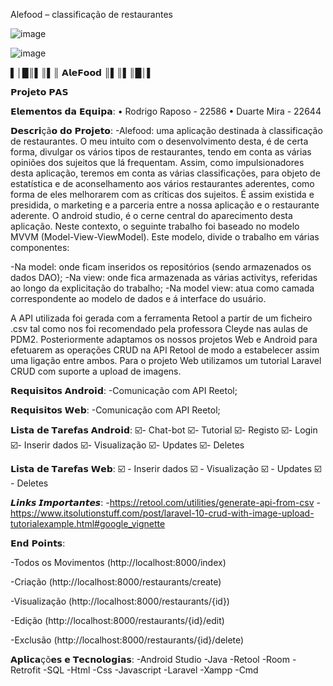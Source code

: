 Alefood – classificação de restaurantes

![image](https://github.com/rodrigo2345/Project_final_pas/assets/151518602/96bfd30b-d58d-45fd-8d6d-d6f4aaa63c28)

![image](https://github.com/rodrigo2345/Project_final_pas/assets/151518602/a8d00ee8-4b69-4447-94d5-1d0064c89d86)


▌│█║▌║▌║ 𝗔𝗹𝗲𝗙𝗼𝗼𝗱 ║▌║▌║█│▌

𝗣𝗿𝗼𝗷𝗲𝘁𝗼 𝗣𝗔𝗦
 
𝗘𝗹𝗲𝗺𝗲𝗻𝘁𝗼𝘀 𝗱𝗮 𝗘𝗾𝘂𝗶𝗽𝗮:
• Rodrigo Raposo - 22586
• Duarte Mira - 22644


𝗗𝗲𝘀𝗰𝗿𝗶çã𝗼 𝗱𝗼 𝗣𝗿𝗼𝗷𝗲𝘁𝗼:
	-Alefood: uma aplicação destinada à classificação de restaurantes. O meu intuito com o desenvolvimento desta, é de certa forma, divulgar os vários tipos de restaurantes, tendo em conta as várias opiniões dos sujeitos que lá frequentam. Assim, como impulsionadores desta aplicação, teremos em conta as várias classificações, para objeto de estatística e de aconselhamento aos vários restaurantes aderentes, como forma de eles melhorarem com as críticas dos sujeitos. É assim existida e presidida, o marketing e a parceria entre a nossa aplicação e o restaurante aderente. O android studio, é o cerne central do aparecimento desta aplicação. Neste contexto, o seguinte trabalho foi baseado no modelo MVVM (Model-View-ViewModel). Este modelo, divide o trabalho em várias componentes:

-Na model: onde ficam inseridos os repositórios (sendo armazenados os dados DAO); 
-Na view: onde fica armazenada as várias activitys, referidas ao longo da explicitação do trabalho;
-Na model view: atua como camada correspondente ao modelo de dados e á interface do usuário.

A API utilizada foi gerada com a ferramenta Retool a partir de um ficheiro .csv tal como nos foi recomendado pela professora Cleyde nas aulas de PDM2. Posteriormente adaptamos os nossos projetos Web e Android para efetuarem as operações CRUD na API Retool de modo a estabelecer assim uma ligação entre ambos. Para o projeto Web utilizamos um tutorial Laravel CRUD com suporte a upload de imagens.


𝗥𝗲𝗾𝘂𝗶𝘀𝗶𝘁𝗼𝘀 𝗔𝗻𝗱𝗿𝗼𝗶𝗱:
	-Comunicação com API Reetol;


𝗥𝗲𝗾𝘂𝗶𝘀𝗶𝘁𝗼𝘀 𝗪𝗲𝗯:
	-Comunicação com API Reetol;


𝗟𝗶𝘀𝘁𝗮 𝗱𝗲 𝗧𝗮𝗿𝗲𝗳𝗮𝘀 𝗔𝗻𝗱𝗿𝗼𝗶𝗱:
☑️- Chat-bot
☑️- Tutorial
☑️- Registo
☑️- Login
☑️- Inserir dados
☑️- Visualização
☑️- Updates
☑️- Deletes 


𝗟𝗶𝘀𝘁𝗮 𝗱𝗲 𝗧𝗮𝗿𝗲𝗳𝗮𝘀 𝗪𝗲𝗯:
☑️ - Inserir dados
☑️ - Visualização
☑️ - Updates
☑️ - Deletes 


𝙇𝙞𝙣𝙠𝙨 𝙄𝙢𝙥𝙤𝙧𝙩𝙖𝙣𝙩𝙚𝙨:
	-https://retool.com/utilities/generate-api-from-csv
	-https://www.itsolutionstuff.com/post/laravel-10-crud-with-image-upload-tutorialexample.html#google_vignette


𝗘𝗻𝗱 𝗣𝗼𝗶𝗻𝘁𝘀:

-Todos os Movimentos (http://localhost:8000/index)
	
-Criação (http://localhost:8000/restaurants/create)

-Visualização (http://localhost:8000/restaurants/{id})

-Edição (http://localhost:8000/restaurants/{id}/edit)

-Exclusão (http://localhost:8000/restaurants/{id}/delete)


𝗔𝗽𝗹𝗶𝗰𝗮çõ𝗲𝘀 𝗲 𝗧𝗲𝗰𝗻𝗼𝗹𝗼𝗴𝗶𝗮𝘀:
	-Android Studio
	-Java
	-Retool
	-Room
	-Retrofit
	-SQL
	-Html
	-Css
	-Javascript
	-Laravel
	-Xampp
	-Cmd

